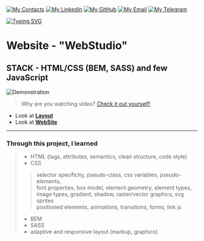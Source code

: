  
[![My Contacts](https://img.shields.io/badge/My_Contacts:-purple?style=for-the-badge&logo=Contacts&logoColor=white)](#)
[![My LinkedIn](https://img.shields.io/badge/LinkedIn-blue?style=for-the-badge&logo=linkedin&logoColor=white)](https://www.linkedin.com/in/dankozz1/)
[![My GitHub](https://img.shields.io/badge/GitHub-grey?style=for-the-badge&logo=GitHub&logoColor=white)](https://github.com/dankozz1t)
[![My Email](https://img.shields.io/badge/gmail-%23DD0031.svg?&style=for-the-badge&logo=gmail&logoColor=white)](mailto:alexdankoxxl@gmail.com)
[![My Telegram](https://img.shields.io/badge/Telegram-blue?style=for-the-badge&logo=Telegram&logoColor=white)](https://t.me/dankozz1)

 [![Typing SVG](https://readme-typing-svg.herokuapp.com?color=%2336BCF7&lines=My+first+Websites)](https://git.io/typing-svg)
# Website - "WebStudio" 

## STACK - HTML/CSS (BEM, SASS) and few JavaScript 
 
![Demonstration](https://github.com/dankozz1t/WebStudio/blob/main/images/demo.gif)
> Why are you watching video? [Check it out yourself!](https://dankozz1t.github.io/WebStudio/ "Demonstration")

- Look at [**Layout**](<https://www.figma.com/file/oTYBECAN79dXy19hzWObO4/Web-Studio-(Version-2.1)?node-id=1%3A3330>)
- Look at [**WebSite**](<https://dankozz1t.github.io/goit-markup-hw-08/>)

---
### Through this project, I learned 
> * HTML (tags, attributes, semantics, clean structure, code style) <br/>
> * CSS  <br/>
>> selector specificity, pseudo-class, css variables, pseudo-elements,  <br/>
>> font properties, box model, element geometry, element types,  <br/>
>> image types, gradient, shadow, raster/vector graphics, svg sprites <br/>
>> positioned elements, animations, transitions, forms, link js <br/>
> * BEM  <br/>
> * SASS  <br/>
> * adaptive and responsive layout (markup, graphics)  <br/>



